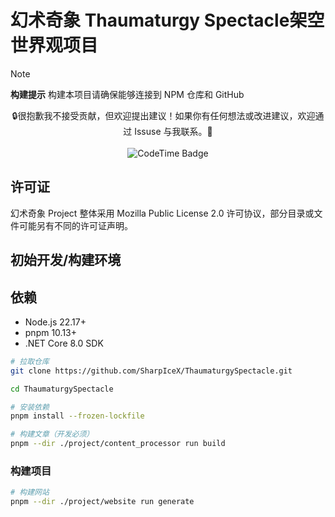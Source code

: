 # **幻术奇象 Thaumaturgy Spectacle**架空世界观项目

> [!NOTE]
> **构建提示**
> 构建本项目请确保能够连接到 NPM 仓库和 GitHub

<div align="center">
    🔒很抱歉我不接受贡献，但欢迎提出建议！如果你有任何想法或改进建议，欢迎通过 Issuse 与我联系。🙏
</div>
<br />
<div align="center">
    <img href="https://codetime.dev" alt="CodeTime Badge" src="https://shields.jannchie.com/endpoint?style=for-the-badge&color=&url=https%3A%2F%2Fapi.codetime.dev%2Fv3%2Fusers%2Fshield%3Fuid%3D27298%26project%3DThaumaturgySpectacle">
</div>

## 许可证

幻术奇象 Project 整体采用 Mozilla Public License 2.0 许可协议，部分目录或文件可能另有不同的许可证声明。

## 初始开发/构建环境

## 依赖

- Node.js 22.17+
- pnpm 10.13+
- .NET Core 8.0 SDK

```bash
# 拉取仓库
git clone https://github.com/SharpIceX/ThaumaturgySpectacle.git

cd ThaumaturgySpectacle

# 安装依赖
pnpm install --frozen-lockfile

# 构建文章（开发必须）
pnpm --dir ./project/content_processor run build
```

### 构建项目

```bash
# 构建网站
pnpm --dir ./project/website run generate
```
